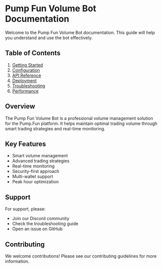 # Pump Fun Volume Bot Documentation

Welcome to the Pump Fun Volume Bot documentation. This guide will help you understand and use the bot effectively.

## Table of Contents

1. [Getting Started](./getting-started.md)
2. [Configuration](./configuration.md)
3. [API Reference](./api-reference.md)
4. [Deployment](./deployment.md)
5. [Troubleshooting](./troubleshooting.md)
6. [Performance](./performance.md)

## Overview

The Pump Fun Volume Bot is a professional volume management solution for the Pump.Fun platform. It helps maintain optimal trading volume through smart trading strategies and real-time monitoring.

## Key Features

- Smart volume management
- Advanced trading strategies
- Real-time monitoring
- Security-first approach
- Multi-wallet support
- Peak hour optimization

## Support

For support, please:
- Join our Discord community
- Check the troubleshooting guide
- Open an issue on GitHub

## Contributing

We welcome contributions! Please see our contributing guidelines for more information. 